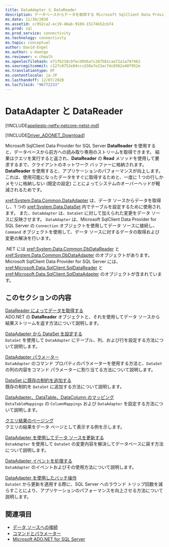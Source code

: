 ```yaml
---
title: DataAdapter と DataReader
description: データベースからデータを取得する Microsoft SqlClient Data Provider for SQL Server DataReader、およびデータ ソースからデータを取得して DataSet を作成する DataAdapter について説明します。
ms.date: 11/30/2020
ms.assetid: cc952ca2-ec19-46ab-9189-15174b52cb74
ms.prod: sql
ms.prod_service: connectivity
ms.technology: connectivity
ms.topic: conceptual
author: David-Engel
ms.author: v-daenge
ms.reviewer: v-chmalh
ms.openlocfilehash: e71f6218c9fecd956a7c287581caa72a1a787462
ms.sourcegitcommit: c127c0752e84cccd38a7e23ac74c0362a40f952e
ms.translationtype: HT
ms.contentlocale: ja-JP
ms.lasthandoff: 12/07/2020
ms.locfileid: "96772233"
---
```

# <a name="dataadapters-and-datareaders"></a>DataAdapter と DataReader

[!INCLUDE[appliesto-netfx-netcore-netst-md](../../includes/appliesto-netfx-netcore-netst-md.md)]

[!INCLUDE[Driver_ADONET_Download](../../includes/driver_adonet_download.md)]

Microsoft SqlClient Data Provider for SQL Server **DataReader** を使用すると、データベースから前方への読み取り専用のストリームを取得できます。 結果はクエリを実行すると返され、**DataReader** の **Read** メソッドを使用して要求するまで、クライアントのネットワーク バッファーに格納されます。 **DataReader** を使用すると、アプリケーションのパフォーマンスが向上します。これは、使用可能になったデータをすぐに取得するためと、一度に 1 つの行しかメモリに格納しない (既定の設定) ことによってシステムのオーバーヘッドが軽減されるためです。

<xref:System.Data.Common.DataAdapter> は、データ ソースからデータを取得し、1 つの <xref:System.Data.DataSet> 内でテーブルを設定するために使用されます。 また、`DataAdapter` は、`DataSet` に対して加えられた変更をデータ ソースに反映させます。 `DataAdapter` は、Microsoft SqlClient Data Provider for SQL Server の `Connection` オブジェクトを使用してデータ ソースに接続し、`Command` オブジェクトを使用して、データ ソースに対するデータの取得および変更の解決を行います。

.NET には <xref:System.Data.Common.DbDataReader> と <xref:System.Data.Common.DbDataAdapter> のオブジェクトがあります。Microsoft SqlClient Data Provider for SQL Server には、<xref:Microsoft.Data.SqlClient.SqlDataReader> と <xref:Microsoft.Data.SqlClient.SqlDataAdapter> のオブジェクトが含まれています。

## <a name="in-this-section"></a>このセクションの内容

[DataReader によってデータを取得する](retrieve-data-by-datareader.md)  
ADO.NET の **DataReader** オブジェクトと、それを使用してデータ ソースから結果ストリームを返す方法について説明します。

[DataAdapter から DataSet を設定する](populate-dataset-from-dataadapter.md)  
`DataSet` を使用して `DataAdapter` にテーブル、列、および行を設定する方法について説明します。

[DataAdapter パラメーター](dataadapter-parameters.md)  
`DataAdapter` のコマンド プロパティのパラメーターを使用する方法と、`DataSet` の列の内容をコマンド パラメーターに割り当てる方法について説明します。

[DataSet に既存の制約を追加する](add-existing-constraints-to-dataset.md)  
既存の制約を `DataSet` に追加する方法について説明します。

[DataAdapter、DataTable、DataColumn のマッピング](dataadapter-datatable-datacolumn-mappings.md)  
`DataTableMappings` の `ColumnMappings` および `DataAdapter` を設定する方法について説明します。

[クエリ結果のページング](paging-through-query-result.md)  
クエリの結果をデータ ページとして表示する例を示します。

[DataAdapter を使用してデータ ソースを更新する](update-data-sources-with-dataadapters.md)  
`DataAdapter` を使用して `DataSet` の変更内容を解決してデータベースに戻す方法について説明します。

[DataAdapter イベントを処理する](handle-dataadapter-events.md)  
`DataAdapter` のイベントおよびその使用方法について説明します。

[DataAdapter を使用したバッチ操作](batch-operations-using-dataadapters.md)  
`DataSet` から更新を適用する際に、SQL Server へのラウンド トリップ回数を減らすことにより、アプリケーションのパフォーマンスを向上させる方法について説明します。

## <a name="see-also"></a>関連項目

- [データ ソースへの接続](connecting-to-data-source.md)
- [コマンドとパラメーター](commands-parameters.md)
- [Microsoft ADO.NET for SQL Server](microsoft-ado-net-sql-server.md)
